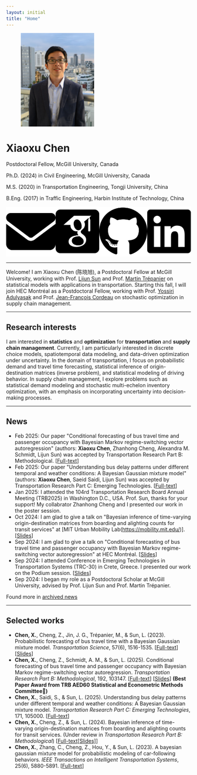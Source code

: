 ```yaml
---
layout: initial
title: "Home"
---
```


<figure class="left">
  <img src="assets\images\xiaoxu2.jpeg" width="200" alt="My portrait"/>
<!--   <figcaption>. </figcaption> -->
</figure>

# Xiaoxu Chen

Postdoctoral Fellow, McGill University, Canada

Ph.D. (2024) in Civil Engineering, McGill University, Canada

M.S. (2020) in Transportation Engineering, Tongji University, China

B.Eng. (2017) in Traffic Engineering, Harbin Institute of Technology, China

<div style="display: flex; align-items: center;">
<a href="mailto:xiaoxu.chen@mcgill.ca" target="_blank">
<img src="assets\images\envelope-solid.svg" alt="Email" class="icon" title="Email me" style="margin-right:10px">
</a>

<a href="https://scholar.google.com/citations?user=PveVQZsAAAAJ&hl=en" target="_blank">
<img src="assets\images\google-scholar-square.svg" alt="Google Scholar" class="icon" title="Visit Google Scholar" style="margin-right:10px">
</a>

<a href="https://github.com/xiaoxuchen" target="_blank">
<img src="assets\images\github-brands-solid.svg" alt="GitHub" class="icon" title="Visit GitHub" style="margin-right:10px">
</a>

<a href="https://www.linkedin.com/in/xiaoxu-chen/" target="_blank">
<img src="assets\images\linkedin-brands-solid.svg" alt="LinkedIn" class="icon" title="Visit LinkedIn" style="margin-right:10px">
</a>
</div>

--------------

<!-- <br> -->
Welcome! I am Xiaoxu Chen (陈晓旭), a Postdoctoral Fellow at McGill University, working with Prof. [Lijun Sun](https://lijunsun.github.io/) and Prof. [Martin Trépanier](https://www.polymtl.ca/expertises/en/trepanier-martin) on statistical models with applications in transportation. Starting this fall, I will join HEC Montréal as a Postdoctoral Fellow, working with Prof. [Yossiri Adulyasak](https://sites.google.com/site/ayossiri/home) and Prof. [Jean-François Cordeau](https://www.hec.ca/en/profs/jean-francois.cordeau.html) on stochastic optimization in supply chain management.

--------------

## Research interests

I am interested in **statistics** and **optimization** for **transportation** and **supply chain management**. Currently, I am particularly interested in discrete choice models, spatiotemporal data modeling, and data-driven optimization under uncertainty. In the domain of transportation, I focus on probabilistic demand and travel time forecasting, statistical inference of origin-destination matrices (inverse problem), and statistical modeling of driving behavior. In supply chain management, I explore problems such as statistical demand modeling and stochastic multi-echelon inventory optimization, with an emphasis on incorporating uncertainty into decision-making processes.

-------------
## News
- Feb 2025: Our paper "Conditional forecasting of bus travel time and passenger occupancy with Bayesian Markov regime-switching vector autoregression" (authors: **Xiaoxu Chen**, Zhanhong Cheng, Alexandra M. Schmidt, Lijun Sun) was accepted by Transportation Research Part B: Methodological. [[Full-text](https://www.sciencedirect.com/science/article/pii/S0191261524002716)]
- Feb 2025: Our paper "Understanding bus delay patterns under different temporal and weather conditions: A Bayesian Gaussian mixture model" (authors: **Xiaoxu Chen**, Saeid Saidi, Lijun Sun) was accepted by Transportation Research Part C: Emerging Technologies. [[Full-text](https://www.sciencedirect.com/science/article/pii/S0968090X2500004X)]
- Jan 2025: I attended the 104rd Transportation Research Board Annual Meeting (TRB2025) in Washington D.C., USA. Prof. Sun, thanks for your support! My collabrator Zhanhong Cheng and I presented our work in the poster session.
- Oct 2024: I am glad to give a talk on "Bayesian inference of time-varying origin-destination matrices from boarding and alighting counts for transit services" at [MIT Urban Mobility Lab(https://mobility.mit.edu/)]. [[Slides](assets\files\MIT_Xiaoxu_notes2.pdf)]
- Sep 2024: I am glad to give a talk on "Conditional forecasting of bus travel time and passenger occupancy with Bayesian Markov regime-switching vector autoregression" at HEC Montréal. [[Slides](assets\files\HEC_Xiaoxu_Bus_HMM_Slides.pdf)]
- Sep 2024: I attended Conference in Emerging Technologies in Transportation Systems (TRC-30) in Crete, Greece. I presented our work on the Podium session. [[Slides](assets\files\MIT_Xiaoxu_notes2.pdf)]
- Sep 2024: I began my role as a Postdoctoral Scholar at McGill University, advised by Prof. Lijun Sun and Prof. Martin Trépanier.

Found more in [archived news](_pages/News.md)

-------------
## Selected works
- **Chen, X.**, Cheng, Z., Jin, J. G., Trépanier, M., & Sun, L. (2023). Probabilistic forecasting of bus travel time with a Bayesian Gaussian mixture model. *Transportation Science*, 57(6), 1516-1535. [[Full-text](https://pubsonline.informs.org/doi/abs/10.1287/trsc.2022.0214)] [[Slides](assets\files\BayesianGMM_caspt.pdf)]
- **Chen, X.**, Cheng, Z., Schmidt, A. M., & Sun, L. (2025). Conditional forecasting of bus travel time and passenger occupancy with Bayesian Markov regime-switching vector autoregression. *Transportation Research Part B: Methodological*, 192, 103147. [[Full-text](https://www.sciencedirect.com/science/article/pii/S0191261524002716)] [[Slides](assets\files\HEC_Xiaoxu_Bus_HMM_Slides.pdf)] **(Best Paper Award from TRB AED60 Statistical and Econometric Methods Committee🏅)**
- **Chen, X.**, Saidi, S., & Sun, L. (2025). Understanding bus delay patterns under different temporal and weather conditions: A Bayesian Gaussian mixture model. *Transportation Research Part C: Emerging Technologies*, 171, 105000. [[Full-text](https://www.sciencedirect.com/science/article/pii/S0968090X2500004X)]
- **Chen, X.**, Cheng, Z., & Sun, L. (2024). Bayesian inference of time-varying origin-destination matrices from boarding and alighting counts for transit services. (Under review in *Transportation Research Part B: Methodological*) [[Full-text](https://arxiv.org/abs/2403.04742)[[Slides]](assets\files\MIT_Xiaoxu_notes2.pdf)]
- **Chen, X.**, Zhang, C., Cheng, Z., Hou, Y., & Sun, L. (2023). A bayesian gaussian mixture model for probabilistic modeling of car-following behaviors. *IEEE Transactions on Intelligent Transportation Systems*, 25(6), 5880-5891. [[Full-text](https://ieeexplore.ieee.org/abstract/document/10337758?casa_token=5Xgxq2S6QnwAAAAA:0NUn5lq7-B-XM275000HoFgfnfDKSZ8uMGWEQJ0dSa9vXgh-_WVuJwqjbWfgABggGyvl1AnnTno)]
